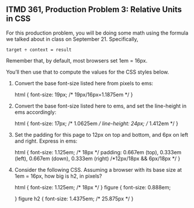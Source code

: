 ## ITMD 361, Production Problem 3: Relative Units in CSS

For this production problem, you will be doing some math using the formula we talked about in class
on September 21. Specifically,

    target ÷ context = result

Remember that, by default, most browsers set 1em = 16px.

You’ll then use that to compute the values for the CSS styles below.

1. Convert the base font-size listed here from pixels to ems:

      html {
        font-size: 19px;
		/* 19px/16px=1.1875em */
      }

2.  Convert the base font-size listed here to ems, and set the line-height in ems accordingly:

      html {
        font-size: 17px;
		/* 1.0625em */
        line-height: 24px;
		/* 1.412em */
      }

3. Set the padding for this page to 12px on top and bottom, and 6px on left and right. Express in
ems:

      html {
        font-size: 1.125em;
		/* 18px */
        padding:
		0.667em (top), 0.333em (left), 0.667em (down), 0.333em (right) /*12px/18px && 6px/18px */
      }

4. Consider the following CSS. Assuming a browser with its base size at 1em = 16px, how big is h2,
in pixels?

      html {
        font-size: 1.125em;
		/* 18px */
      }
      figure {
        font-size: 0.888em;

      }
      figure h2 {
        font-size: 1.4375em;
		/* 25.875px */
      }
